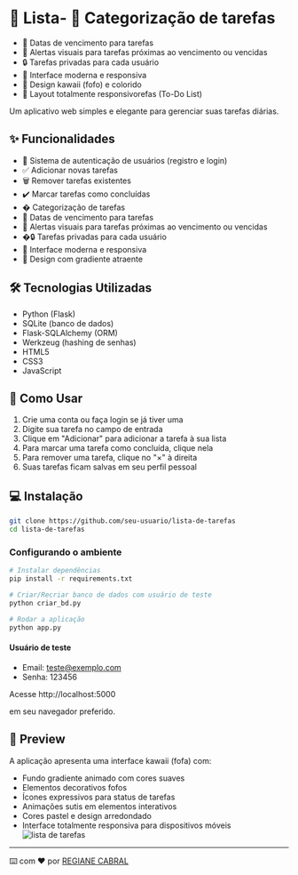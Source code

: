 # 📝 Lista- 📂 Categorização de tarefas
- 📅 Datas de vencimento para tarefas
- 🚨 Alertas visuais para tarefas próximas ao vencimento ou vencidas
- 🔒 Tarefas privadas para cada usuário
- 🎨 Interface moderna e responsiva
- 🌈 Design kawaii (fofo) e colorido
- 📱 Layout totalmente responsivorefas (To-Do List)

Um aplicativo web simples e elegante para gerenciar suas tarefas diárias.

## ✨ Funcionalidades

- 👤 Sistema de autenticação de usuários (registro e login)
- ✅ Adicionar novas tarefas
- 🗑️ Remover tarefas existentes
- ✔️ Marcar tarefas como concluídas
- � Categorização de tarefas
- 📅 Datas de vencimento para tarefas
- 🚨 Alertas visuais para tarefas próximas ao vencimento ou vencidas
- �🔒 Tarefas privadas para cada usuário
- 🎨 Interface moderna e responsiva
- 🌈 Design com gradiente atraente

## 🛠️ Tecnologias Utilizadas

- Python (Flask)
- SQLite (banco de dados)
- Flask-SQLAlchemy (ORM)
- Werkzeug (hashing de senhas)
- HTML5
- CSS3
- JavaScript

## 🎯 Como Usar

1. Crie uma conta ou faça login se já tiver uma
2. Digite sua tarefa no campo de entrada
3. Clique em "Adicionar" para adicionar a tarefa à sua lista
4. Para marcar uma tarefa como concluída, clique nela
5. Para remover uma tarefa, clique no "×" à direita
6. Suas tarefas ficam salvas em seu perfil pessoal

## 💻 Instalação

```bash
git clone https://github.com/seu-usuario/lista-de-tarefas
cd lista-de-tarefas
```

### Configurando o ambiente

```bash
# Instalar dependências
pip install -r requirements.txt

# Criar/Recriar banco de dados com usuário de teste
python criar_bd.py

# Rodar a aplicação
python app.py
```

#### Usuário de teste
- Email: teste@exemplo.com
- Senha: 123456

Acesse http://localhost:5000

 em seu navegador preferido.

## 🎨 Preview

A aplicação apresenta uma interface kawaii (fofa) com:
- Fundo gradiente animado com cores suaves
- Elementos decorativos fofos
- Ícones expressivos para status de tarefas
- Animações sutis em elementos interativos
- Cores pastel e design arredondado
- Interface totalmente responsiva para dispositivos móveis
  ![lista de tarefas](https://github.com/user-attachments/assets/a3d8f0a1-3734-4b69-bb14-75d0d53d5909)

---
⌨️ com ❤️ por [REGIANE CABRAL](https://github.com/giannycabral)
